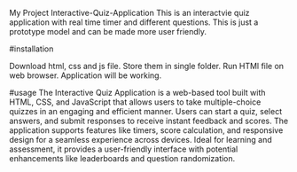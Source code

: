 My Project
Interactive-Quiz-Application
This is an interactvie quiz application with real time timer and different questions. This is just a prototype model and can be made more user friendly.

#installation

Download html, css and js file.
Store them in single folder.
Run HTMl file on web browser.
Application will be working.

#usage
The Interactive Quiz Application is a web-based tool built with HTML, CSS, and JavaScript that 
allows users to take multiple-choice quizzes in an engaging and efficient manner. Users can start a quiz, 
select answers, and submit responses to receive instant feedback and scores. The application supports
features like timers, score calculation, and responsive design for a seamless experience across devices. 
Ideal for learning and assessment, it provides a user-friendly interface with potential enhancements like leaderboards and question randomization.
